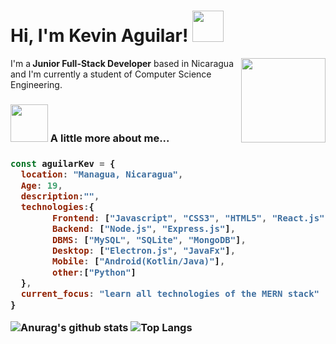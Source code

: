 <h1> Hi, I'm Kevin Aguilar! <img src="https://media.giphy.com/media/mGcNjsfWAjY5AEZNw6/giphy.gif" width="50"></h1>
<img align='right' src="https://media2.giphy.com/media/u2pmTWUi0MXjyrMaVj/giphy.gif" width="135">
<span>I'm a<strong> Junior Full-Stack Developer</strong> based in Nicaragua and I'm currently a student of Computer Science Engineering.</span>

### <img src="https://media.giphy.com/media/VgCDAzcKvsR6OM0uWg/giphy.gif" width="60"> A little more about me...  

<h3>
    
```javascript
const aguilarKev = {
  location: "Managua, Nicaragua",
  Age: 19,
  description:"",
  technologies:{
        Frontend: ["Javascript", "CSS3", "HTML5", "React.js"],
        Backend: ["Node.js", "Express.js"],
        DBMS: ["MySQL", "SQLite", "MongoDB"],
        Desktop: ["Electron.js", "JavaFx"],
        Mobile: ["Android(Kotlin/Java)"],
        other:["Python"]
  },
  current_focus: "learn all technologies of the MERN stack"
}
```
![Anurag's github stats](https://github-readme-stats.vercel.app/api?username=aguilarkevin&show_icons=true&theme=dark)
![Top Langs](https://github-readme-stats.vercel.app/api/top-langs/?username=aguilarkevin&show_icons=true&theme=dark&layout=compact)

</h3>
